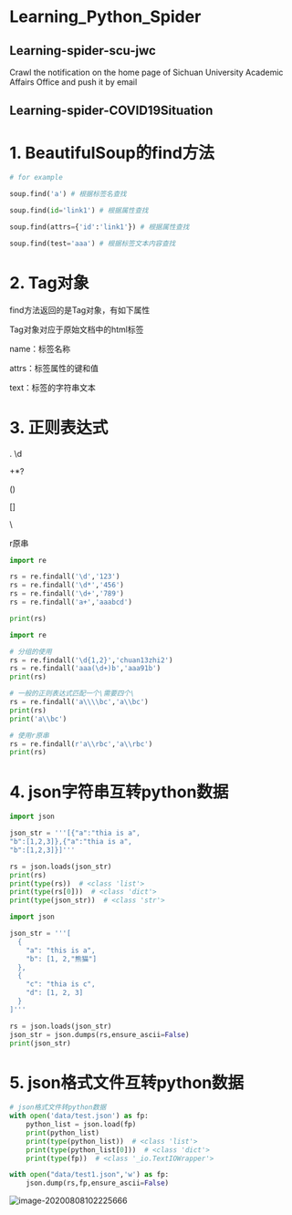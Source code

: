 
# Learning_Python_Spider

## Learning-spider-scu-jwc
Crawl the notification on the home page of Sichuan University Academic Affairs Office and push it by email




## Learning-spider-COVID19Situation
# 1. BeautifulSoup的find方法

```python
# for example

soup.find('a') # 根据标签名查找

soup.find(id='link1') # 根据属性查找

soup.find(attrs={'id':'link1'}) # 根据属性查找

soup.find(test='aaa') # 根据标签文本内容查找
```



# 2. Tag对象

find方法返回的是Tag对象，有如下属性

Tag对象对应于原始文档中的html标签

name：标签名称

attrs：标签属性的键和值

text：标签的字符串文本



# 3. 正则表达式

. \d 

+*?

()

[]

\

r原串

```python
import re

rs = re.findall('\d','123')
rs = re.findall('\d*','456')
rs = re.findall('\d+','789')
rs = re.findall('a+','aaabcd')

print(rs)
```

```python
import re

# 分组的使用
rs = re.findall('\d{1,2}','chuan13zhi2')
rs = re.findall('aaa(\d+)b','aaa91b')
print(rs)

# 一般的正则表达式匹配一个\需要四个\
rs = re.findall('a\\\\bc','a\\bc')
print(rs)
print('a\\bc')

# 使用r原串
rs = re.findall(r'a\\rbc','a\\rbc')
print(rs)
```

# 4. json字符串互转python数据



```python
import json

json_str = '''[{"a":"thia is a",
"b":[1,2,3]},{"a":"thia is a",
"b":[1,2,3]}]'''

rs = json.loads(json_str)
print(rs)
print(type(rs))  # <class 'list'>
print(type(rs[0]))  # <class 'dict'>
print(type(json_str))  # <class 'str'>
```

```python
import json

json_str = '''[
  {
    "a": "this is a",
    "b": [1, 2,"熊猫"]
  },
  {
    "c": "thia is c",
    "d": [1, 2, 3]
  }
]'''

rs = json.loads(json_str)
json_str = json.dumps(rs,ensure_ascii=False)
print(json_str)
```

# 5. json格式文件互转python数据

```python
# json格式文件转python数据
with open('data/test.json') as fp:
    python_list = json.load(fp)
    print(python_list)
    print(type(python_list))  # <class 'list'>
    print(type(python_list[0]))  # <class 'dict'>
    print(type(fp))  # <class '_io.TextIOWrapper'>
```

```python
with open("data/test1.json",'w') as fp:
    json.dump(rs,fp,ensure_ascii=False)
```

![image-20200808102225666](https://i.loli.net/2020/08/08/rQuwR8DGphdTcox.png)
